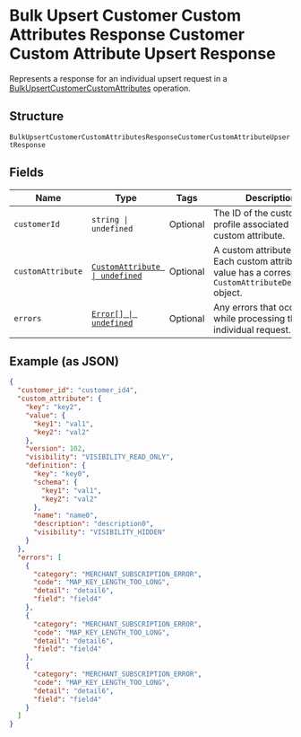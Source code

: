 
# Bulk Upsert Customer Custom Attributes Response Customer Custom Attribute Upsert Response

Represents a response for an individual upsert request in a [BulkUpsertCustomerCustomAttributes](../../doc/api/customer-custom-attributes.md#bulk-upsert-customer-custom-attributes) operation.

## Structure

`BulkUpsertCustomerCustomAttributesResponseCustomerCustomAttributeUpsertResponse`

## Fields

| Name | Type | Tags | Description |
|  --- | --- | --- | --- |
| `customerId` | `string \| undefined` | Optional | The ID of the customer profile associated with the custom attribute. |
| `customAttribute` | [`CustomAttribute \| undefined`](../../doc/models/custom-attribute.md) | Optional | A custom attribute value. Each custom attribute value has a corresponding<br>`CustomAttributeDefinition` object. |
| `errors` | [`Error[] \| undefined`](../../doc/models/error.md) | Optional | Any errors that occurred while processing the individual request. |

## Example (as JSON)

```json
{
  "customer_id": "customer_id4",
  "custom_attribute": {
    "key": "key2",
    "value": {
      "key1": "val1",
      "key2": "val2"
    },
    "version": 102,
    "visibility": "VISIBILITY_READ_ONLY",
    "definition": {
      "key": "key0",
      "schema": {
        "key1": "val1",
        "key2": "val2"
      },
      "name": "name0",
      "description": "description0",
      "visibility": "VISIBILITY_HIDDEN"
    }
  },
  "errors": [
    {
      "category": "MERCHANT_SUBSCRIPTION_ERROR",
      "code": "MAP_KEY_LENGTH_TOO_LONG",
      "detail": "detail6",
      "field": "field4"
    },
    {
      "category": "MERCHANT_SUBSCRIPTION_ERROR",
      "code": "MAP_KEY_LENGTH_TOO_LONG",
      "detail": "detail6",
      "field": "field4"
    },
    {
      "category": "MERCHANT_SUBSCRIPTION_ERROR",
      "code": "MAP_KEY_LENGTH_TOO_LONG",
      "detail": "detail6",
      "field": "field4"
    }
  ]
}
```


